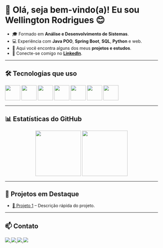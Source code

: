 <!-- Apresentação -->
# 👋 Olá, seja bem-vindo(a)! Eu sou Wellington Rodrigues 😊

- 🎓 Formado em **Análise e Desenvolvimento de Sistemas**.
- 💻 Experiência com **Java POO**, **Spring Boot**, **SQL**, **Python** e web.
- 🚀 Aqui você encontra alguns dos meus **projetos e estudos**.
- 📌 Conecte-se comigo no [**LinkedIn**](https://www.linkedin.com/in/wellington-rodrigues-dot/).

---

## 🛠️ Tecnologias que uso
<p align="left">
  <img src="https://cdn.jsdelivr.net/gh/devicons/devicon/icons/java/java-original.svg" width="50" height="50"/>
  <img src="https://cdn.jsdelivr.net/gh/devicons/devicon/icons/spring/spring-original.svg" width="50" height="50"/>
  <img src="https://cdn.jsdelivr.net/gh/devicons/devicon/icons/python/python-original.svg" width="50" height="50"/>
  <img src="https://cdn.jsdelivr.net/gh/devicons/devicon/icons/mysql/mysql-original.svg" width="50" height="50"/>
  <img src="https://cdn.jsdelivr.net/gh/devicons/devicon/icons/javascript/javascript-original.svg" width="50" height="50"/>
  <img src="https://cdn.jsdelivr.net/gh/devicons/devicon/icons/html5/html5-original.svg" width="50" height="50"/>
  <img src="https://cdn.jsdelivr.net/gh/devicons/devicon/icons/css3/css3-original.svg" width="50" height="50"/>
</p>

---

## 📊 Estatísticas do GitHub
<p align="center">
  <img src="https://github-readme-stats.vercel.app/api?username=wellington-dot&show_icons=true&theme=radical" height="150"/>
  <img src="https://github-readme-stats.vercel.app/api/top-langs/?username=wellington-dot&layout=compact&theme=radical" height="150"/>
</p>

---

## 🚀 Projetos em Destaque
- [📌 Projeto 1](#) – Descrição rápida do projeto.

---

## 📫 Contato
<a href="https://instagram.com/wellington_rodg" target="_blank">
  <img src="https://img.shields.io/badge/-Instagram-%23E4405F?style=for-the-badge&logo=instagram&logoColor=white">
</a>
<a href="mailto:rwelitin@gmail.com">
  <img src="https://img.shields.io/badge/-Gmail-%23333?style=for-the-badge&logo=gmail&logoColor=white">
</a>
<a href="https://www.linkedin.com/in/wellington-rodrigues-dot/" target="_blank">
  <img src="https://img.shields.io/badge/-LinkedIn-%230077B5?style=for-the-badge&logo=linkedin&logoColor=white">
</a>
<a href="https://wa.me/5562992856090" target="_blank">
  <img src="https://img.shields.io/badge/-WhatsApp-%2325D366?style=for-the-badge&logo=whatsapp&logoColor=white">
</a>
